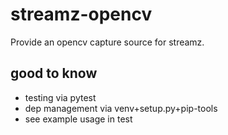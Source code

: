 # streamz-opencv

Provide an opencv capture source for streamz.

## good to know
* testing via pytest
* dep management via venv+setup.py+pip-tools
* see example usage in test